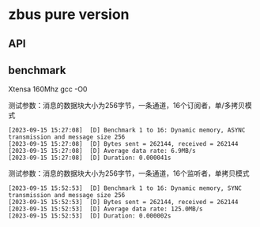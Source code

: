 # zbus pure version

## API

## benchmark
Xtensa  160Mhz  gcc -O0

测试参数：消息的数据块大小为256字节，一条通道，16个订阅者，单/多拷贝模式

```
[2023-09-15 15:27:08]  [D] Benchmark 1 to 16: Dynamic memory, ASYNC transmission and message size 256
[2023-09-15 15:27:08]  [D] Bytes sent = 262144, received = 262144
[2023-09-15 15:27:08]  [D] Average data rate: 6.9MB/s
[2023-09-15 15:27:08]  [D] Duration: 0.000041s
```

测试参数：消息的数据块大小为256字节，一条通道，16个监听者，单拷贝模式

```
[2023-09-15 15:52:53]  [D] Benchmark 1 to 16: Dynamic memory, SYNC transmission and message size 256
[2023-09-15 15:52:53]  [D] Bytes sent = 262144, received = 262144
[2023-09-15 15:52:53]  [D] Average data rate: 125.0MB/s
[2023-09-15 15:52:53]  [D] Duration: 0.000002s
```
